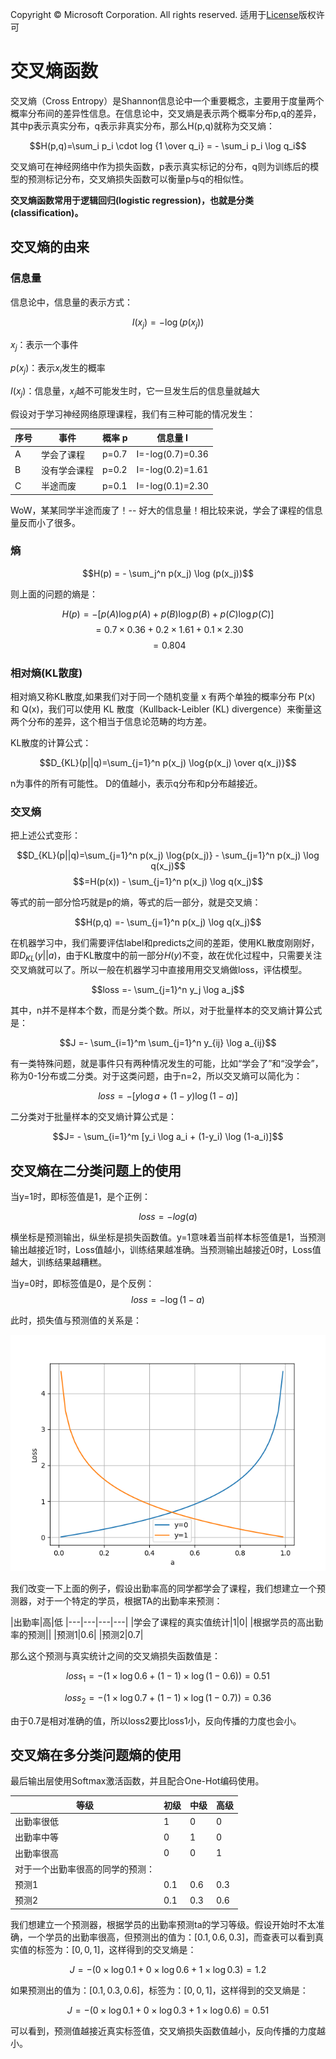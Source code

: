 Copyright © Microsoft Corporation. All rights reserved.
  适用于[License](https://github.com/Microsoft/ai-edu/blob/master/LICENSE.md)版权许可

# 交叉熵函数

交叉熵（Cross Entropy）是Shannon信息论中一个重要概念，主要用于度量两个概率分布间的差异性信息。在信息论中，交叉熵是表示两个概率分布p,q的差异，其中p表示真实分布，q表示非真实分布，那么H(p,q)就称为交叉熵：

$$H(p,q)=\sum_i p_i \cdot log {1 \over q_i} = - \sum_i p_i \log q_i$$

交叉熵可在神经网络中作为损失函数，p表示真实标记的分布，q则为训练后的模型的预测标记分布，交叉熵损失函数可以衡量p与q的相似性。

**交叉熵函数常用于逻辑回归(logistic regression)，也就是分类(classification)。**

## 交叉熵的由来

### 信息量

信息论中，信息量的表示方式：

$$I(x_j) = -\log (p(x_j))$$

$x_j$：表示一个事件

$p(x_j)$：表示$x_i$发生的概率

$I(x_j)$：信息量，$x_j$越不可能发生时，它一旦发生后的信息量就越大

假设对于学习神经网络原理课程，我们有三种可能的情况发生：

|序号|事件|概率 p|信息量 I|
|---|---|---|---|
|A|学会了课程|p=0.7|I=-log(0.7)=0.36|
|B|没有学会课程|p=0.2|I=-log(0.2)=1.61|
|C|半途而废|p=0.1|I=-log(0.1)=2.30|

WoW，某某同学半途而废了！-- 好大的信息量！相比较来说，学会了课程的信息量反而小了很多。

### 熵

$$H(p) = - \sum_j^n p(x_j) \log (p(x_j))$$

则上面的问题的熵是：

$$H(p) = -[p(A) \log p(A) + p(B) \log p(B) + p(C) \log p(C)]$$
$$=0.7 \times 0.36 + 0.2 \times 1.61 + 0.1 \times 2.30$$
$$=0.804$$

### 相对熵(KL散度)

相对熵又称KL散度,如果我们对于同一个随机变量 x 有两个单独的概率分布 P(x) 和 Q(x)，我们可以使用 KL 散度（Kullback-Leibler (KL) divergence）来衡量这两个分布的差异，这个相当于信息论范畴的均方差。

KL散度的计算公式： 

$$D_{KL}(p||q)=\sum_{j=1}^n p(x_j) \log{p(x_j) \over q(x_j)}$$

n为事件的所有可能性。 D的值越小，表示q分布和p分布越接近。

### 交叉熵

把上述公式变形：

$$D_{KL}(p||q)=\sum_{j=1}^n p(x_j) \log{p(x_j)} - \sum_{j=1}^n p(x_j) \log q(x_j)$$
$$=H(p(x)) - \sum_{j=1}^n p(x_j) \log q(x_j)$$

等式的前一部分恰巧就是p的熵，等式的后一部分，就是交叉熵：

$$H(p,q) =- \sum_{j=1}^n p(x_j) \log q(x_j)$$

在机器学习中，我们需要评估label和predicts之间的差距，使用KL散度刚刚好，即$D_{KL}(y||a)$，由于KL散度中的前一部分$H(y)$不变，故在优化过程中，只需要关注交叉熵就可以了。所以一般在机器学习中直接用用交叉熵做loss，评估模型。

$$loss =- \sum_{j=1}^n y_j \log a_j$$

其中，n并不是样本个数，而是分类个数。所以，对于批量样本的交叉熵计算公式是：

$$J =- \sum_{i=1}^m \sum_{j=1}^n y_{ij} \log a_{ij}$$


有一类特殊问题，就是事件只有两种情况发生的可能，比如“学会了”和“没学会”，称为0-1分布或二分类。对于这类问题，由于n=2，所以交叉熵可以简化为：

$$loss =-[y \log a + (1-y) \log (1-a)]$$

二分类对于批量样本的交叉熵计算公式是：

$$J= - \sum_{i=1}^m [y_i \log a_i + (1-y_i) \log (1-a_i)]$$

## 交叉熵在二分类问题上的使用

当y=1时，即标签值是1，是个正例：

$$loss = -log(a)$$

横坐标是预测输出，纵坐标是损失函数值。y=1意味着当前样本标签值是1，当预测输出越接近1时，Loss值越小，训练结果越准确。当预测输出越接近0时，Loss值越大，训练结果越糟糕。

当y=0时，即标签值是0，是个反例：
$$loss = -\log (1-a)$$

此时，损失值与预测值的关系是：

<img src="./Images/3/crossentropy2.png"/>

我们改变一下上面的例子，假设出勤率高的同学都学会了课程，我们想建立一个预测器，对于一个特定的学员，根据TA的出勤率来预测：

|出勤率|高|低
|---|---|---|---|
|学会了课程的真实值统计|1|0|
|根据学员的高出勤率的预测||
|预测1|0.6|
|预测2|0.7|

那么这个预测与真实统计之间的交叉熵损失函数值是：

$$loss_1 = -(1 \times \log 0.6 + (1-1) \times \log (1-0.6)) = 0.51$$

$$loss_2 = -(1 \times \log 0.7 + (1-1) \times \log (1-0.7)) = 0.36$$

由于0.7是相对准确的值，所以loss2要比loss1小，反向传播的力度也会小。

## 交叉熵在多分类问题熵的使用

最后输出层使用Softmax激活函数，并且配合One-Hot编码使用。

|等级|初级|中级|高级|
|---|---|---|---|
|出勤率很低|1|0|0|
|出勤率中等|0|1|0|
|出勤率很高|0|0|1|
|对于一个出勤率很高的同学的预测：
|预测1|0.1|0.6|0.3|
|预测2|0.1|0.3|0.6|


我们想建立一个预测器，根据学员的出勤率预测ta的学习等级。假设开始时不太准确，一个学员的出勤率很高，但预测出的值为：$[0.1, 0.6, 0.3]$，而查表可以看到真实值的标签为：$[0, 0, 1]$，这样得到的交叉熵是：

$$J = -(0 \times \log 0.1 + 0 \times \log 0.6 + 1 \times \log 0.3) = 1.2$$

如果预测出的值为：$[0.1, 0.3, 0.6]$，标签为：$[0, 0, 1]$，这样得到的交叉熵是：

$$J = -(0 \times \log 0.1 + 0 \times \log 0.3 + 1 \times \log 0.6) = 0.51$$

可以看到，预测值越接近真实标签值，交叉熵损失函数值越小，反向传播的力度越小。
